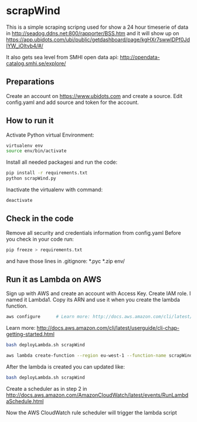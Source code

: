 # scrapWind
This is a simple scraping scripng used for show a 24 hour timeserie of data in http://seadog.ddns.net:800/rapporter/BSS.htm and it will show up on https://app.ubidots.com/ubi/public/getdashboard/page/kgHXr7swwIDPf0JdIYW_iOltvb4/#/ 

It also gets sea level from SMHI open data api: http://opendata-catalog.smhi.se/explore/ 

## Preparations ##
Create an account on https://www.ubidots.com and create a source. Edit config.yaml and add source and token for the account.

## How to run it ##
Activate Python virtual Environment: 
```bash
virtualenv env
source env/bin/activate
```

Install all needed packagesi and run the code:
```bash
pip install -r requirements.txt
python scrapWind.py
```
Inactivate the virtualenv with command:
```bash
deactivate
```
## Check in the code ##
Remove all security and credentials information from config.yaml
Before you check in your code run:
```bash
pip freeze > requirements.txt
```

and have those lines in .gitignore:
*.pyc
*.zip
env/

## Run it as Lambda on AWS ##
Sign up with AWS and create an account with Access Key.
Create IAM role. I named it Lambda1. Copy its ARN and use it when you create the lambda function.
```bash
aws configure      # Learn more: http://docs.aws.amazon.com/cli/latest/userguide/cli-chap-getting-started.html 
```
Learn more: http://docs.aws.amazon.com/cli/latest/userguide/cli-chap-getting-started.html 

```bash
bash deployLambda.sh scrapWind
```

```bash
aws lambda create-function --region eu-west-1 --function-name scrapWind --zip-file fileb:///home/ec2-user/Code/scrapWind/scrapWind.zip --role arn:aws:iam::510136466810:role/Lambda1 --handler  scrapWind.lambda_handler --runtime python2.7 --timeout 300
```

After the lambda is created you can updated like:
```bash
bash deployLambda.sh scrapWind
```

Create a scheduler as in step 2 in http://docs.aws.amazon.com/AmazonCloudWatch/latest/events/RunLambdaSchedule.html 

Now the AWS CloudWatch rule scheduler will trigger the lambda script 

